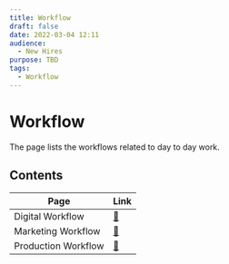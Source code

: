 ```yaml
---
title: Workflow
draft: false
date: 2022-03-04 12:11
audience:
  - New Hires
purpose: TBD
tags:
  - Workflow
---
```

# Workflow

The page lists the workflows related to day to day work.

## Contents

|Page|Link|
|---|----|
|Digital Workflow|[:link:](digital-workflow.md)|
|Marketing Workflow|[:link:](marketing-workflow/index.md)|
|Production Workflow|[:link:](production-workflow.md)|